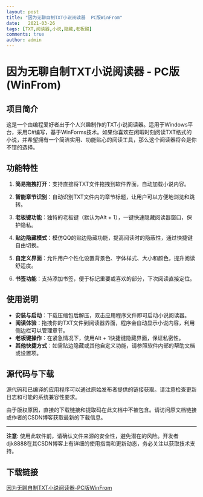```yaml
---
layout: post
title: "因为无聊自制TXT小说阅读器  PC版WinFrom"
date:   2021-03-26
tags: [TXT,阅读器,小说,隐藏,老板键]
comments: true
author: admin
---
```

# 因为无聊自制TXT小说阅读器 - PC版(WinFrom)

## 项目简介

这是一个由编程爱好者出于个人兴趣制作的TXT小说阅读器。适用于Windows平台，采用C#编写，基于WinForms技术。如果你喜欢在闲暇时刻阅读TXT格式的小说，并希望拥有一个简洁实用、功能贴心的阅读工具，那么这个阅读器将会是你不错的选择。

## 功能特性

1. **简易拖拽打开**：支持直接将TXT文件拖拽到软件界面，自动加载小说内容。
   
2. **智能章节识别**：自动识别TXT文件内的章节标题，让用户可以方便地浏览和跳转。

3. **老板键功能**：独特的老板键（默认为Alt + 1），一键快速隐藏阅读器窗口，保护隐私。

4. **贴边隐藏模式**：模仿QQ的贴边隐藏功能，提高阅读时的隐蔽性，通过快捷键自由切换。

5. **自定义界面**：允许用户个性化设置背景色、字体样式、大小和颜色，提升阅读舒适度。

6. **书签功能**：支持添加书签，便于标记重要或喜欢的部分，下次阅读直接定位。

## 使用说明

- **安装与启动**：下载压缩包后解压，双击应用程序文件即可启动小说阅读器。
- **阅读体验**：拖拽你的TXT文件到阅读器界面，程序会自动显示小说内容，利用侧边栏可以管理章节。
- **老板键操作**：在紧急情况下，使用Alt + 1快捷键隐藏界面，保证私密性。
- **其他快捷方式**：如需贴边隐藏或其他自定义功能，请参照软件内部的帮助文档或设置项。

## 源代码与下载

源代码和已编译的应用程序可以通过原始发布者提供的链接获取。请注意检查更新日志和可能的系统兼容性要求。

由于版权原因，直接的下载链接和提取码在此文档中不被包含。请访问原文档链接或作者的CSDN博客获取最新的下载信息。

---

**注意**: 使用此软件前，请确认文件来源的安全性，避免潜在的风险。开发者djk8888在其CSDN博客上有详细的使用指南和更新动态，务必关注以获取技术支持。

## 下载链接

[因为无聊自制TXT小说阅读器-PC版WinFrom](https://pan.quark.cn/s/49469a6c51d7)
